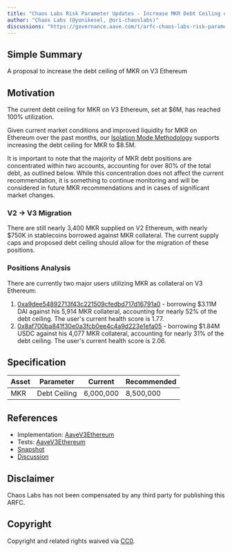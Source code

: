 ```yaml
---
title: "Chaos Labs Risk Parameter Updates - Increase MKR Debt Ceiling on V3 Ethereum"
author: "Chaos Labs (@yonikesel, @ori-chaoslabs)"
discussions: "https://governance.aave.com/t/arfc-chaos-labs-risk-parameter-updates-increase-mkr-debt-ceiling-on-v3-ethereum-11-07-2023/15406"
---
```


## Simple Summary

A proposal to increase the debt ceiling of MKR on V3 Ethereum

## Motivation

The current debt ceiling for MKR on V3 Ethereum, set at $6M, has reached 100% utilization.

Given current market conditions and improved liquidity for MKR on Ethereum over the past months, our [Isolation Mode Methodology](https://governance.aave.com/t/chaos-labs-isolation-mode-methodology/12440) supports increasing the debt ceiling for MKR to $8.5M.

It is important to note that the majority of MKR debt positions are concentrated within two accounts, accounting for over 80% of the total debt, as outlined below. While this concentration does not affect the current recommendation, it is something to continue monitoring and will be considered in future MKR recommendations and in cases of significant market changes.

### V2 → V3 Migration

There are still nearly 3,400 MKR supplied on V2 Ethereum, with nearly $750K in stablecoins borrowed against MKR collateral. The current supply caps and proposed debt ceiling should allow for the migration of these positions.

### Positions Analysis

There are currently two major users utilizing MKR as collateral on V3 Ethereum:

1. [0xa9dee54892713f43c221509cfedbd717d16791a0](https://community-staging.chaoslabs.xyz/aave/risk/wallets/0xa9dee54892713f43c221509cfedbd717d16791a0) - borrowing $3.11M DAI against his 5,914 MKR collateral, accounting for nearly 52% of the debt ceiling. The user's current health score is 1.77.
2. [0x8af700ba841f30e0a3fcb0ee4c4a9d223e1efa05](https://community-staging.chaoslabs.xyz/aave/risk/wallets/0x8af700ba841f30e0a3fcb0ee4c4a9d223e1efa05) - borrowing $1.84M USDC against his 4,077 MKR collateral, accounting for nearly 31% of the debt ceiling. The user's current health score is 2.06.

## Specification

| Asset | Parameter    | Current   | Recommended |
| ----- | ------------ | --------- | ----------- |
| MKR   | Debt Ceiling | 6,000,000 | 8,500,000   |

## References

- Implementation: [AaveV3Ethereum](https://github.com/bgd-labs/aave-proposals-v3/blob/b2c837e7494896a29d73d2bcc3de8d6c995674c6/src/20231116_AaveV3Ethereum_ChaosLabsRiskParameterUpdatesIncreaseMKRDebtCeilingOnV3Ethereum/AaveV3Ethereum_ChaosLabsRiskParameterUpdatesIncreaseMKRDebtCeilingOnV3Ethereum_20231116.sol)
- Tests: [AaveV3Ethereum](https://github.com/bgd-labs/aave-proposals-v3/blob/b2c837e7494896a29d73d2bcc3de8d6c995674c6/src/20231116_AaveV3Ethereum_ChaosLabsRiskParameterUpdatesIncreaseMKRDebtCeilingOnV3Ethereum/AaveV3Ethereum_ChaosLabsRiskParameterUpdatesIncreaseMKRDebtCeilingOnV3Ethereum_20231116.t.sol)
- [Snapshot](https://snapshot.org/#/aave.eth/proposal/0xb3163709f822b662241395c1fde5ecaa8b39d52b1bc81722136c6084a4b3959c)
- [Discussion](https://governance.aave.com/t/arfc-chaos-labs-risk-parameter-updates-increase-mkr-debt-ceiling-on-v3-ethereum-11-07-2023/15406)

## Disclaimer

Chaos Labs has not been compensated by any third party for publishing this ARFC.

## Copyright

Copyright and related rights waived via [CC0](https://creativecommons.org/publicdomain/zero/1.0/).
